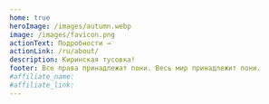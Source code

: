 ```yaml
---
home: true
heroImage: /images/autumn.webp
image: /images/favicon.png
actionText: Подробности →
actionLink: /ru/about/
description: Киринская тусовка!
footer: Все права принадлежат пони. Весь мир принадлежит пони.
#affiliate_name:
#affiliate_link:
---
```

